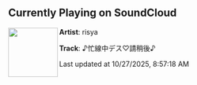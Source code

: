 ## Currently Playing on SoundCloud

[<img align="left" width="100" src="https://i1.sndcdn.com/artworks-55HimGy66WWNZfgq-aYSIzQ-t500x500.jpg">](https://soundcloud.com/k1rarisya/callme)

**Artist**: risya 

**Track**: ♪忙線中デス♡請稍後♪

Last updated at 10/27/2025, 8:57:18 AM
